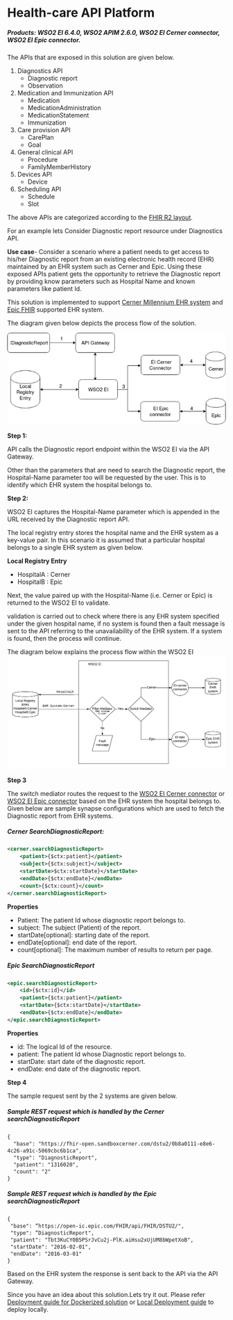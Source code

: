 # Health-care API Platform

##### Products: WSO2 EI 6.4.0, WSO2 APIM 2.6.0, WSO2 EI Cerner connector, WSO2 EI Epic connector.

The APIs that are exposed in this solution are given below.

1. Diagnostics API
    * Diagnostic report
    * Observation
2. Medication and Immunization API
    * Medication
    * MedicationAdministration
    * MedicationStatement
    * Immunization
3. Care provision API
    * CarePlan
    * Goal
4. General clinical API
    * Procedure
    * FamilyMemberHistory
5. Devices API
    * Device
6. Scheduling API
    * Schedule
    * Slot

The above APIs are categorized according to the [FHIR R2 layout](https://www.hl7.org/fhir/resourcelist.html).

For an example lets Consider Diagnostic report resource under Diagnostics API.

**Use case**- Consider a scenario where a patient needs to get access to his/her Diagnostic report from an existing electronic health record (EHR) maintained by an EHR system such as Cerner and Epic.
          Using these exposed APIs patient gets the opportunity to retrieve the Diagnostic report by providing  know parameters such as Hospital Name and  known parameters like patient Id.
          
This solution is implemented to support [Cerner Millennium EHR system](https://fhir.cerner.com/millennium/dstu2/) and [Epic FHIR](https://open.epic.com/Clinical/Report) supported EHR system.

The diagram given below depicts the process flow of the solution.

![Process Flow](src/docs/Architectural%20Diagrams/processFlow.png)

**Step 1:**

API calls the Diagnostic report endpoint within the WSO2 EI via the API Gateway.

Other than the parameters that are need to search the Diagnostic report, the Hospital-Name parameter too will be requested by the user. This is to identify which EHR system the hospital belongs to.

**Step 2:**

WSO2 EI captures the Hospital-Name parameter which is appended in the URL received by the Diagnostic report API.

The local registry entry stores the hospital name and the EHR system as a key-value pair.
In this scenario it is assumed that a particular hospital belongs to a single EHR system as given below.

**Local Registry Entry**

* HospitalA : Cerner
* HospitalB : Epic

Next, the value paired up with the Hospital-Name (i.e. Cerner or Epic) is returned to the WSO2 EI to validate.

validation is carried out to check where there is any EHR system specified under the given hospital name, if no system is found then a fault message is sent to the API referring to the unavailability of the EHR system.
If a system is found, then the process will continue.

The diagram below explains the process flow within the WSO2 EI
![WSO2 EI Process Flow](src/docs/Architectural%20Diagrams/EIProcessFlow.png)

**Step 3**

The switch mediator routes the request to the [WSO2 EI Cerner connector](https://store.wso2.com/store/assets/esbconnector/details/edfd56f2-cfa8-4ec1-b479-a89041cd1414) or [WSO2 EI Epic connector](https://store.wso2.com/store/assets/esbconnector/details/face7568-3bcd-4f10-882e-2941c6528df7) based on the EHR system the hospital belongs to.
Given below are sample synapse configurations which are used to fetch the Diagnostic report from EHR systems.

##### Cerner SearchDiagnosticReport:

```xml
<cerner.searchDiagnosticReport>
    <patient>{$ctx:patient}</patient>
    <subject>{$ctx:subject}</subject>
    <startDate>$ctx:startDate}</startDate>
    <endDate>{$ctx:endDate}</endDate>
    <count>{$ctx:count}</count>
</cerner.searchDiagnosticReport>
```

**Properties**

* Patient: The patient Id whose diagnostic report belongs to. 
* subject: The subject (Patient) of the report. 
* startDate[optional]: starting date of the report. 
* endDate[optional]: end date of the report. 
* count[optional]: The maximum number of results to return per page. 

##### Epic SearchDiagnosticReport
```xml
<epic.searchDiagnosticReport>
    <id>{$ctx:id}</id>
    <patient>{$ctx:patient}</patient>
    <startDate>{$ctx:startDate}</startDate>
    <endDate>{$ctx:endDate}</endDate>
</epic.searchDiagnosticReport>
```
**Properties**

* id: The logical Id of the resource. 
* patient: The patient Id whose Diagnostic report belongs to. 
* startDate: start date of the diagnostic report. 
* endDate: end date of the diagnostic report. 

**Step 4**

The sample request sent by the 2 systems are given below.

##### Sample REST request which is handled by the Cerner searchDiagnosticReport
```
{
  "base": "https://fhir-open.sandboxcerner.com/dstu2/0b8a0111-e8e6-4c26-a91c-5069cbc6b1ca",
  "type": "DiagnosticReport",
  "patient": "1316020",
  "count": "2"
}
```

##### Sample REST request which is handled by the Epic searchDiagnosticReport
```
{
 "base": “https://open-ic.epic.com/FHIR/api/FHIR/DSTU2/",
 "type": “DiagnosticReport",
 "patient": "Tbt3KuCY0B5PSrJvCu2j-PlK.aiHsu2xUjUM8bWpetXoB",
 "startDate": "2016-02-01",
 "endDate": "2016-03-01"
}
```

Based on the EHR system the response is sent back to the API via the API Gateway.

Since you have an idea about this solution.Lets try it out.
Please refer [Deployment guide for Dockerized solution](dist/docker-products/README.md) or [Local Deployment guide](dist/apim-platform-local/README.md) to deploy locally.